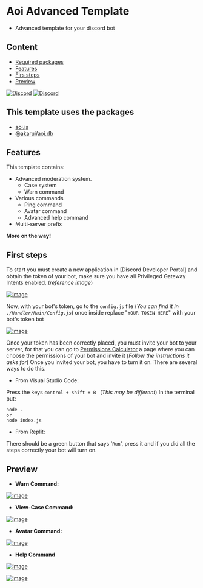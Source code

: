 # Aoi Advanced Template
- Advanced template for your discord bot

## Content
- [Required packages](#this-template-uses-the-packages)
- [Features](#features)
- [Firs steps](#first-steps)
- [Preview](#preview)

[![Discord](https://img.shields.io/badge/Discord-%235865F2.svg?style=for-the-badge&logo=discord&logoColor=white)](https://discord.com/invite/HMUfMXDQsV) [![Discord](https://img.shields.io/badge/Discord-%235865F2.svg?style=for-the-badge&logo=discord&logoColor=white)](https://discord.gg/CWkDtYT8py)

## This template uses the packages
- [aoi.js](https://www.npmjs.com/package/aoi.js)
- [@akarui/aoi.db](https://www.npmjs.com/package/@akarui/aoi.db)

## Features
This template contains:
- Advanced moderation system.
  - Case system
  - Warn command
- Various commands
  - Ping command
  - Avatar command
  - Advanced help command
- Multi-server prefix

**More on the way!**

## First steps
To start you must create a new application in [Discord Developer Portal] and obtain the token of your bot, make sure you have all Privileged Gateway Intents enabled. (*reference image*)

[![image](https://media.discordapp.net/attachments/1006970702819246222/1150223556211376138/Gateway.png?width=842&height=468)](https://media.discordapp.net/attachments/1006970702819246222/1150223556211376138/Gateway.png?width=842&height=468)

Now, with your bot's token, go to the `config.js` file (*You can find it in `./Handler/Main/Config.js`*) once inside replace "`YOUR TOKEN HERE`" with your bot's token bot

[![image](https://media.discordapp.net/attachments/1006970702819246222/1150225611978182716/Config2.png?width=1025&height=61)](https://media.discordapp.net/attachments/1006970702819246222/1150225611978182716/Config2.png?width=1025&height=61)

Once your token has been correctly placed, you must invite your bot to your server, for that you can go to [Permissions Calculator](https://discordapi.com/permissions.html#1099511627775) a page where you can choose the permissions of your bot and invite it (*Follow the instructions it asks for*)
Once you invited your bot, you have to turn it on. There are several ways to do this.
- From Visual Studio Code: 

Press the keys `control + shift + B ` (*This may be different*)
In the terminal put:
```
node .
or
node index.js
```
- From Replit:

There should be a green button that says '`Run`', press it and if you did all the steps correctly your bot will turn on.

## Preview

- **Warn Command:**

[![image](https://media.discordapp.net/attachments/1132926858481119304/1150232765086842912/Warn.png)](https://media.discordapp.net/attachments/1132926858481119304/1150232765086842912/Warn.png)


- **View-Case Command:**

[![image](https://github.com/Srpandi/Aoi-Advanced-Template/assets/104927437/c677008b-7695-41cf-8d22-d51b4d06e888)](https://github.com/Srpandi/Aoi-Advanced-Template/assets/104927437/c677008b-7695-41cf-8d22-d51b4d06e888)


- **Avatar Command:**

[![image](https://github.com/Srpandi/Aoi-Advanced-Template/assets/104927437/e5ab50e1-c983-42bd-8b79-524409600acb)](https://github.com/Srpandi/Aoi-Advanced-Template/assets/104927437/e5ab50e1-c983-42bd-8b79-524409600acb)


- **Help Command**

[![image](https://github.com/Srpandi/Aoi-Advanced-Template/assets/104927437/7fef778e-adb3-4d53-90a7-1529e4459707)](https://github.com/Srpandi/Aoi-Advanced-Template/assets/104927437/7fef778e-adb3-4d53-90a7-1529e4459707)

[![image](https://github.com/Srpandi/Aoi-Advanced-Template/assets/104927437/0677a8bc-65ca-42d6-8434-abea32046441)](https://github.com/Srpandi/Aoi-Advanced-Template/assets/104927437/0677a8bc-65ca-42d6-8434-abea32046441)

